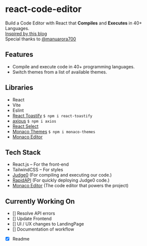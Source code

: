 # react-code-editor

Build a Code Editor with React that **Compiles** and **Executes** in 40+ Languages.
<br>
[Inspired by this blog](https://www.freecodecamp.org/news/how-to-build-react-based-code-editor/)
<br>Special thanks to [@manuarora700](https://github.com/manuarora700)
<br>

## Features

- Compile and execute code in 40+ programming languages.
- Switch themes from a list of available themes.

## Libraries

- React
- Vite
- Eslint
- [React Toastify](https://www.npmjs.com/package/react-toastify) `$ npm i react-toastify`
- [axious](https://www.npmjs.com/package/axios) `$ npm i axios`
- [React Select](https://react-select.com/home)
- [Monaco Themes](https://www.npmjs.com/package/monaco-themes") `$ npm i monaco-themes`
- [Monaco Editor](https://www.npmjs.com/package/@monaco-editor/react)

## Tech Stack

- React.js – For the front-end
- TailwindCSS – For styles
- [Judge0](https://judge0.com/#products) (For compiling and executing our code.)
- [RapidAPI](https://rapidapi.com/hub) (For quickly deploying Judge0 code.)
- [Monaco Editor](https://www.npmjs.com/package/@monaco-editor/react) (The code editor that powers the project)

## Currently Working On

- [] Resolve API errors
- [] Update Frontend
- [] UI / UX changes to LandingPage
- [] Documentation of workflow
- [x] Readme

